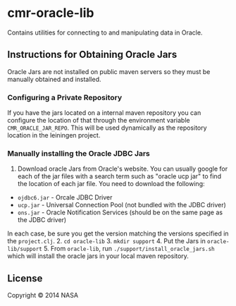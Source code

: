 # cmr-oracle-lib

Contains utilities for connecting to and manipulating data in Oracle.

## Instructions for Obtaining Oracle Jars

Oracle Jars are not installed on public maven servers so they must be manually
obtained and installed.

### Configuring a Private Repository

If you have the jars located on a internal maven repository you can configure
the location of that through the environment variable `CMR_ORACLE_JAR_REPO`.
This will be used dynamically as the repository location in the leiningen
project.

### Manually installing the Oracle JDBC Jars

1. Download oracle Jars from Oracle's website. You can usually google for
   each of the jar files with a search term such as "oracle ucp jar" to find
   the location of each jar file. You need to download the following:

  * `ojdbc6.jar` - Orcale JDBC Driver
  * `ucp.jar` - Universal Connection Pool (not bundled with the JDBC driver)
  * `ons.jar` - Oracle Notification Services (should be on the same page as
    the JDBC driver)

  In each case, be sure you get the version matching the versions specified
  in the `project.clj`.
2. `cd oracle-lib`
3. `mkdir support`
4. Put the Jars in `oracle-lib/support`
5. From `oracle-lib`, run `./support/install_oracle_jars.sh` which will
   install the oracle jars in your local maven repository.

## License

Copyright © 2014 NASA

